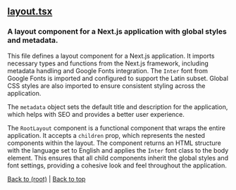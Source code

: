 ## [layout.tsx](layout.tsx)

### A layout component for a Next.js application with global styles and metadata.

This file defines a layout component for a Next.js application. It imports necessary types and functions from the Next.js framework, including metadata handling and Google Fonts integration. The `Inter` font from Google Fonts is imported and configured to support the Latin subset. Global CSS styles are also imported to ensure consistent styling across the application.

The `metadata` object sets the default title and description for the application, which helps with SEO and provides a better user experience.

The `RootLayout` component is a functional component that wraps the entire application. It accepts a `children` prop, which represents the nested components within the layout. The component returns an HTML structure with the language set to English and applies the `Inter` font class to the body element. This ensures that all child components inherit the global styles and font settings, providing a cohesive look and feel throughout the application.

[Back to (root)](#root) | [Back to top](#table-of-contents)
